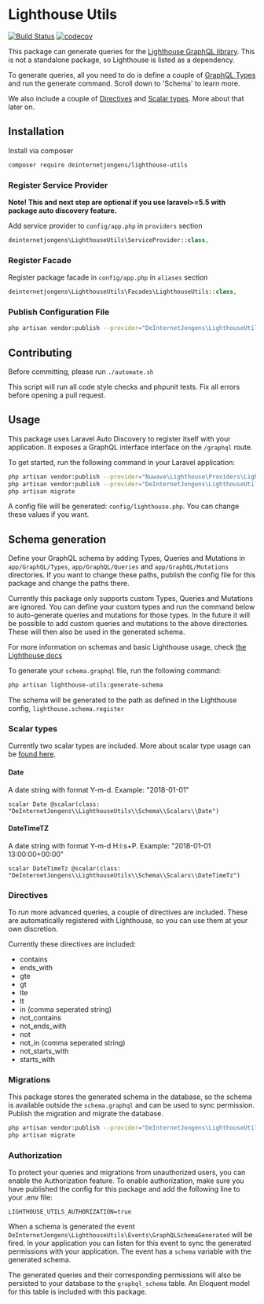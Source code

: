 # Lighthouse Utils
[![Build Status](https://travis-ci.org/deInternetJongens/Lighthouse-Utils.svg?branch=develop)](https://travis-ci.org/deInternetJongens/Lighthouse-Utils)
[![codecov](https://codecov.io/gh/deInternetJongens/Lighthouse-Utils/branch/develop/graph/badge.svg)](https://codecov.io/gh/deInternetJongens/Lighthouse-Utils)

This package can generate queries for the [Lighthouse GraphQL library](https://github.com/nuwave/lighthouse).
This is not a standalone package, so Lighthouse is listed as a dependency.

To generate queries, all you need to do is define a couple of [GraphQL Types](https://lighthouse-php.netlify.com/docs/schema.html) and run the generate command. 
Scroll down to 'Schema' to learn more.  

We also include a couple of [Directives](https://lighthouse-php.netlify.com/docs/directives-queries.html) and [Scalar types](https://lighthouse-php.netlify.com/docs/schema.html).
More about that later on.

## Installation

Install via composer
```bash
composer require deinternetjongens/lighthouse-utils
```

### Register Service Provider

**Note! This and next step are optional if you use laravel>=5.5 with package
auto discovery feature.**

Add service provider to `config/app.php` in `providers` section
```php
deinternetjongens\LighthouseUtils\ServiceProvider::class,
```

### Register Facade

Register package facade in `config/app.php` in `aliases` section
```php
deinternetjongens\LighthouseUtils\Facades\LighthouseUtils::class,
```

### Publish Configuration File

```bash
php artisan vendor:publish --provider="DeInternetJongens\LighthouseUtils\ServiceProvider" --tag="config"
``` 

## Contributing

Before committing, please run 
`./automate.sh`

This script will run all code style checks and phpunit tests. Fix all errors before opening a pull request.

## Usage

This package uses Laravel Auto Discovery to register itself with your application. 
It exposes a GraphQL interface interface on the `/graphql` route.

To get started, run the following command in your Laravel application:
```bash
php artisan vendor:publish --provider="Nuwave\Lighthouse\Providers\LighthouseServiceProvider" --tag="config"
php artisan vendor:publish --provider="DeInternetJongens\LighthouseUtils\ServiceProvider" --tag="migrations"
php artisan migrate
```
A config file will be generated: `config/lighthouse.php`. You can change these values if you want.  

## Schema generation

Define your GraphQL schema by adding Types, Queries and Mutations in `app/GraphQL/Types`, `app/GraphQL/Queries` and `app/GraphQL/Mutations` directories.
If you want to change these paths, publish the config file for this package and change the paths there.

Currently this package only supports custom Types, Queries and Mutations are ignored. 
You can define your custom types and run the command below to auto-generate queries and mutations for those types.
In the future it will be possible to add custom queries and mutations to the above directories. These will then also be used in the generated schema. 

For more information on schemas and basic Lighthouse usage, check [the Lighthouse docs](https://lighthouse-php.netlify.com/)

To generate your `schema.graphql` file, run the following command:

```bash
php artisan lighthouse-utils:generate-schema
```
The schema will be generated to the path as defined in the Lighthouse config, `lighthouse.schema.register`

### Scalar types

Currently two scalar types are included. More about scalar type usage can be [found here](https://lighthouse-php.netlify.com/docs/schema-scalars.html).

#### Date

A date string with format Y-m-d. Example: "2018-01-01"

`scalar Date @scalar(class: "DeInternetJongens\\LighthouseUtils\\Schema\\Scalars\\Date")`

#### DateTimeTZ

A date string with format Y-m-d H:i:s+P. Example: "2018-01-01 13:00:00+00:00"

`scalar DateTimeTz @scalar(class: "DeInternetJongens\\LighthouseUtils\\Schema\\Scalars\\DateTimeTz")`

### Directives

To run more advanced queries, a couple of directives are included. 
These are automatically registered with Lighthouse, so you can use them at your own discretion.

Currently these directives are included:

- contains
- ends_with
- gte
- gt
- lte
- lt
- in (comma seperated string)
- not_contains
- not_ends_with
- not
- not_in (comma seperated string)
- not_starts_with
- starts_with

### Migrations

This package stores the generated schema in the database, so the schema is available outside the `schema.graphql` and can be used to sync permission.
Publish the migration and migrate the database.

```bash
php artisan vendor:publish --provider="DeInternetJongens\LighthouseUtils\ServiceProvider" --tag="migrations"
php artisan migrate
```


### Authorization

To protect your queries and migrations from unauthorized users, you can enable the Authorization feature.
To enable authorization, make sure you have published the config for this package and add the following line to your .env file:

`LIGHTHOUSE_UTILS_AUTHORIZATION=true`

When a schema is generated the event `DeInternetJongens\LighthouseUtils\Events\GraphQLSchemaGenerated` will be fired.
In your application you can listen for this event to sync the generated permissions with your application.
The event has a `schema` variable with the generated schema.

The generated queries and their corresponding permissions will also be persisted to your database to the `graphql_schema` table. 
An Eloquent model for this table is included with this package.
